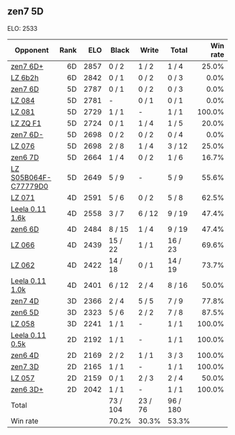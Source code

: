 ## zen7 5D ##

ELO: 2533

Opponent | Rank | ELO | Black | Write | Total | Win rate
---------|-----:|----:|-------|-------|-------|-------:
[zen7 6D+](zen7%206D+.md) | 6D | 2857 | 0 / 2 | 1 / 2 | 1 / 4 | 25.0%
[LZ 6b2h](LZ%206b2h.md) | 6D | 2842 | 0 / 1 | 0 / 2 | 0 / 3 | 0.0%
[zen7 6D](zen7%206D.md) | 5D | 2787 | 0 / 1 | 0 / 2 | 0 / 3 | 0.0%
[LZ 084](LZ%20084.md) | 5D | 2781 | - | 0 / 1 | 0 / 1 | 0.0%
[LZ 081](LZ%20081.md) | 5D | 2729 | 1 / 1 | - | 1 / 1 | 100.0%
[LZ ZQ F1](LZ%20ZQ%20F1.md) | 5D | 2724 | 0 / 1 | 1 / 4 | 1 / 5 | 20.0%
[zen7 6D-](zen7%206D-.md) | 5D | 2698 | 0 / 2 | 0 / 2 | 0 / 4 | 0.0%
[LZ 076](LZ%20076.md) | 5D | 2698 | 2 / 8 | 1 / 4 | 3 / 12 | 25.0%
[zen6 7D](zen6%207D.md) | 5D | 2664 | 1 / 4 | 0 / 2 | 1 / 6 | 16.7%
[LZ S05B064F-C77779D0](LZ%20S05B064F-C77779D0.md) | 5D | 2649 | 5 / 9 | - | 5 / 9 | 55.6%
[LZ 071](LZ%20071.md) | 4D | 2591 | 5 / 6 | 0 / 2 | 5 / 8 | 62.5%
[Leela 0.11 1.6k](Leela%200.11%201.6k.md) | 4D | 2558 | 3 / 7 | 6 / 12 | 9 / 19 | 47.4%
[zen6 6D](zen6%206D.md) | 4D | 2484 | 8 / 15 | 1 / 4 | 9 / 19 | 47.4%
[LZ 066](LZ%20066.md) | 4D | 2439 | 15 / 22 | 1 / 1 | 16 / 23 | 69.6%
[LZ 062](LZ%20062.md) | 4D | 2422 | 14 / 18 | 0 / 1 | 14 / 19 | 73.7%
[Leela 0.11 1.0k](Leela%200.11%201.0k.md) | 4D | 2401 | 6 / 12 | 2 / 4 | 8 / 16 | 50.0%
[zen7 4D](zen7%204D.md) | 3D | 2366 | 2 / 4 | 5 / 5 | 7 / 9 | 77.8%
[zen6 5D](zen6%205D.md) | 3D | 2323 | 5 / 6 | 2 / 2 | 7 / 8 | 87.5%
[LZ 058](LZ%20058.md) | 3D | 2241 | 1 / 1 | - | 1 / 1 | 100.0%
[Leela 0.11 0.5k](Leela%200.11%200.5k.md) | 2D | 2192 | 1 / 1 | - | 1 / 1 | 100.0%
[zen6 4D](zen6%204D.md) | 2D | 2169 | 2 / 2 | 1 / 1 | 3 / 3 | 100.0%
[zen7 3D](zen7%203D.md) | 2D | 2165 | 1 / 1 | - | 1 / 1 | 100.0%
[LZ 057](LZ%20057.md) | 2D | 2159 | 0 / 1 | 2 / 3 | 2 / 4 | 50.0%
[zen6 3D+](zen6%203D+.md) | 2D | 2042 | 1 / 1 | - | 1 / 1 | 100.0%
Total | | | 73 / 104 | 23 / 76 | 96 / 180 | 
Win rate| | | 70.2% | 30.3% | 53.3% | 
